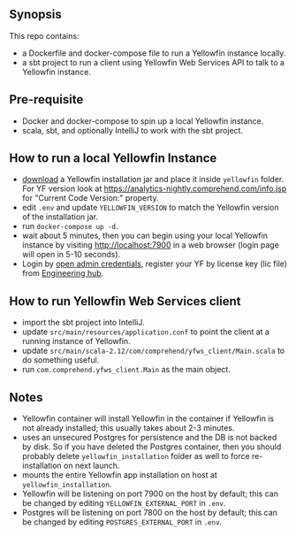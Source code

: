 ## Synopsis

This repo contains:

- a Dockerfile and docker-compose file to run a Yellowfin instance locally.
- a sbt project to run a client using Yellowfin Web Services API to talk to a
  Yellowfin instance.

## Pre-requisite

- Docker and docker-compose to spin up a local Yellowfin instance.
- scala, sbt, and optionally IntelliJ to work with the sbt project.

## How to run a local Yellowfin Instance

- [download][1] a Yellowfin installation jar and place it inside `yellowfin` folder.
  For YF version look at https://analytics-nightly.comprehend.com/info.jsp for
  "Current Code Version:" property.
- edit `.env` and update `YELLOWFIN_VERSION` to match the Yellowfin version of
  the installation jar.
- run `docker-compose up -d`.
- wait about 5 minutes, then you can begin using your local Yellowfin instance
  by visiting [http://localhost:7900](http://localhost:7900) in a web browser
  (login page will open in 5-10 seconds).
- Login by [open admin credentials][2],
  register your YF by license key (lic file) from [Engineering hub][3].

## How to run Yellowfin Web Services client

- import the sbt project into IntelliJ.
- update `src/main/resources/application.conf` to point the client at a running
  instance of Yellowfin.
- update `src/main/scala-2.12/com/comprehend/yfws_client/Main.scala` to do
  something useful.
- run `com.comprehend.yfws_client.Main` as the main object.

## Notes

- Yellowfin container will install Yellowfin in the container if Yellowfin is
  not already installed; this usually takes about 2-3 minutes.
- uses an unsecured Postgres for persistence and the DB is not backed by disk.
  So if you have deleted the Postgres container, then you should probably
  delete `yellowfin_installation` folder as well to force re-installation on
  next launch.
- mounts the entire Yellowfin app installation on host at `yellowfin_installation`.
- Yellowfin will be listening on port 7900 on the host by default; this can be
  changed by editing `YELLOWFIN_EXTERNAL_PORT` in `.env`.
- Postgres will be listening on port 7800 on the host by default; this can be
  changed by editing `POSTGRES_EXTERNAL_PORT` in `.env`.

[1]:http://hdfs-nn.comprehend.com:50070/explorer.html#/binaries/YellowFin
[2]:https://wiki.yellowfinbi.com/display/USER74/Logging+In
[3]:https://drive.google.com/drive/folders/19B501Y2yizdyIPj5JO8-YylJ5TAKl8Lg
